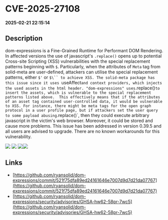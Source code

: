 # CVE-2025-27108

**2025-02-21 22:15:14**

## Description
dom-expressions is a Fine-Grained Runtime for Performant DOM Rendering. In affected versions the use of javascript's `.replace()` opens up to potential Cross-site Scripting (XSS) vulnerabilities with the special replacement patterns beginning with `$`. Particularly, when the attributes of `Meta` tag from solid-meta are user-defined, attackers can utilise the special replacement patterns, either `$'` or `$\`` to achieve XSS. The solid-meta package has this issue since it uses `useAffect` and context providers, which injects the used assets in the html header. "dom-expressions" uses `.replace()` to insert the assets, which is vulnerable to the special replacement patterns listed above.  This effectively means that if the attributes of an asset tag contained user-controlled data, it would be vulnerable to XSS. For instance, there might be meta tags for the open graph protocol in a user profile page, but if attackers set the user query to some payload abusing `.replace()`, then they could execute arbitrary javascript in the victim's web browser. Moreover, it could be stored and cause more problems. This issue has been addressed in version 0.39.5 and all users are advised to upgrade. There are no known workarounds for this vulnerability.

![](https://img.shields.io/static/v1?label=Score&message=7.3&color=red)
![](https://img.shields.io/static/v1?label=Severity&message=HIGH&color=red)
![](https://img.shields.io/static/v1?label=CWE&message=XSS&color=green)![](https://img.shields.io/static/v1?label=CWE&message=XSS&color=green)

## Links
- [https://github.com/ryansolid/dom-expressions/commit/521f75dfa89ed24161646e7007d9d7d21da07767](https://github.com/ryansolid/dom-expressions/commit/521f75dfa89ed24161646e7007d9d7d21da07767)
- [https://github.com/ryansolid/dom-expressions/security/advisories/GHSA-hw62-58pr-7wc5](https://github.com/ryansolid/dom-expressions/security/advisories/GHSA-hw62-58pr-7wc5)
